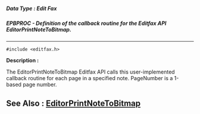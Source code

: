 ##### Data Type : Edit Fax
##### EPBPROC - Definition of the callback routine for the Editfax API EditorPrintNoteToBitmap.
---
```
#include <editfax.h>
```
**Description :**

The EditorPrintNoteToBitmap Editfax API calls this user-implemented callback 
routine for each page in a specified note.  PageNumber is a 1-based page 
number. 

**See Also :**
[EditorPrintNoteToBitmap](/reference/Func/EditorPrintNoteToBitmap)
---
